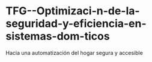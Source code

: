 # TFG--Optimizaci-n-de-la-seguridad-y-eficiencia-en-sistemas-dom-ticos
Hacia una automatización del hogar segura y accesible
